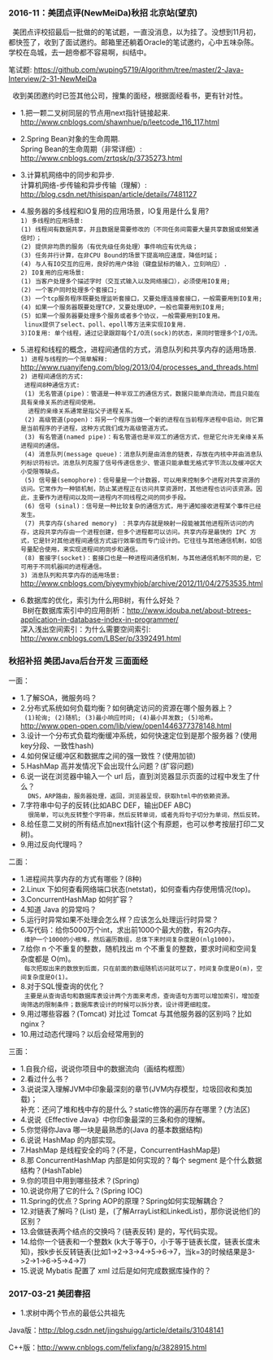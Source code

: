 <h3> 2016-11：美团点评(NewMeiDa)秋招 北京站(望京)</h3>
   美团点评校招最后一批做的的笔试题，一直没消息，以为挂了。没想到11月初，都快签了，收到了面试邀约。邮箱里还躺着Oracle的笔试邀约，心中五味杂陈。学校在岛城，去一趟帝都不容易啊，纠结中。
   
   笔试题: <https://github.com/wuping5719/Algorithm/tree/master/2-Java-Interview/2-31-NewMeiDa>
   
   收到美团邀约时已签其他公司，搜集的面经，根据面经看书，更有针对性。
   
* 1.把一颗二叉树同层的节点用next指针链接起来.     
  <http://www.cnblogs.com/shawnhue/p/leetcode_116_117.html>    
  
* 2.Spring Bean对象的生命周期.      
  Spring Bean的生命周期（非常详细）: <http://www.cnblogs.com/zrtqsk/p/3735273.html>    
  
* 3.计算机网络中的同步和异步.      
  计算机网络-步传输和异步传输（理解）: <http://blog.csdn.net/thisispan/article/details/7481127>
  
* 4.服务器的多线程和IO复用的应用场景，IO复用是什么复用?       
` 1) 多线程的应用场景: `     
` (1) 线程间有数据共享，并且数据是需要修改的（不同任务间需要大量共享数据或频繁通信时）； `     
` (2) 提供非均质的服务（有优先级任务处理）事件响应有优先级； `        
` (3) 任务并行计算，在非CPU Bound的场景下提高响应速度，降低时延； `     
` (4) 与人有IO交互的应用，良好的用户体验（键盘鼠标的输入，立刻响应）. `      
` 2) IO复用的应用场景: `       
` (1) 当客户处理多个描述字时（交互式输入以及网络接口），必须使用IO复用;  `     
` (2) 一个客户同时处理多个套接口; `    
` (3) 一个tcp服务程序既要处理监听套接口，又要处理连接套接口，一般需要用到IO复用; `   
` (4) 如果一个服务器既要处理TCP，又要处理UDP，一般也需要用到IO复用; `    
` (5) 如果一个服务器要处理多个服务或者多个协议，一般需要用到IO复用。 `     
`  linux提供了select、poll、epoll等方法来实现IO复用. `    
` 3)IO复用: 单个线程，通过记录跟踪每个I/O流(sock)的状态，来同时管理多个I/O流。 `
 
* 5.进程和线程的概念，进程间通信的方式，消息队列和共享内存的适用场景.      
` 1) 进程与线程的一个简单解释: ` <http://www.ruanyifeng.com/blog/2013/04/processes_and_threads.html>        
  ` 2) 进程间通信的方式:  `        
  `  进程间8种通信方式:  `       
  `  (1) 无名管道(pipe)：管道是一种半双工的通信方式，数据只能单向流动，而且只能在具有亲缘关系的进程间使用。 `      
  `   进程的亲缘关系通常是指父子进程关系。   `    
  `  (2) 高级管道(popen)：将另一个程序当做一个新的进程在当前程序进程中启动，则它算是当前程序的子进程，这种方式我们成为高级管道方式。  `       
  `  (3) 有名管道(named pipe)：有名管道也是半双工的通信方式，但是它允许无亲缘关系进程间的通信。     `     
  `  (4) 消息队列(message queue)：消息队列是由消息的链表，存放在内核中并由消息队列标识符标识。消息队列克服了信号传递信息少、管道只能承载无格式字节流以及缓冲区大小受限等缺点。    `      
  `  (5) 信号量(semophore)：信号量是一个计数器，可以用来控制多个进程对共享资源的访问。它常作为一种锁机制，防止某进程正在访问共享资源时，其他进程也访问该资源。因此，主要作为进程间以及同一进程内不同线程之间的同步手段。  `         
  `  (6) 信号 (sinal)：信号是一种比较复杂的通信方式，用于通知接收进程某个事件已经发生。   `      
  `  (7) 共享内存(shared memory) ：共享内存就是映射一段能被其他进程所访问的内存，这段共享内存由一个进程创建，但多个进程都可以访问。共享内存是最快的 IPC 方式，它是针对其他进程间通信方式运行效率低而专门设计的。它往往与其他通信机制，如信号量配合使用，来实现进程间的同步和通信。  `        
  `  (8) 套接字(socket)：套接口也是一种进程间通信机制，与其他通信机制不同的是，它可用于不同机器间的进程通信。  `         
  ` 3) 消息队列和共享内存的适用场景: ` <http://www.cnblogs.com/biyeymyhjob/archive/2012/11/04/2753535.html> 
  
* 6.数据库的优化，索引为什么用B树，有什么好处？     
  B树在数据库索引中的应用剖析：<http://www.idouba.net/about-btrees-application-in-database-index-in-programmer/>        
  深入浅出空间索引：为什么需要空间索引: <http://www.cnblogs.com/LBSer/p/3392491.html>

### 秋招补招 美团Java后台开发 三面面经 ###

一面：
* 1.了解SOA，微服务吗？
* 2.分布式系统如何负载均衡？如何确定访问的资源在哪个服务器上？       
`  (1)轮询; (2)随机; (3)最小响应时间; (4)最小并发数; (5)哈希。 `        
  <http://www.open-open.com/lib/view/open1446377378148.html>
* 3.设计一个分布式负载均衡缓冲系统，如何快速定位到是那个服务器？(使用key分段、一致性hash)
* 4.如何保证缓冲区和数据库之间的强一致性？(使用加锁)
* 5.HashMap 高并发情况下会出现什么问题？(扩容问题)
* 6.说一说在浏览器中输入一个 url 后，直到浏览器显示页面的过程中发生了什么？           
`   DNS，ARP路由，服务器处理，返回，浏览器呈现，获取html中的依赖资源。 `
* 7.字符串中句子的反转(比如ABC DEF，输出DEF ABC)               
`   很简单，可以先反转整个字符串，然后反转单词，或者先将句子切分为单词，然后反转。 `
* 8.给任意二叉树的所有结点加next指针(这个有原题，也可以参考按层打印二叉树)。
* 9.用过反向代理吗？

二面：
* 1.进程间共享内存的方式有哪些？(8种)
* 2.Linux 下如何查看网络端口状态(netstat)，如何查看内存使用情况(top)。
* 3.ConcurrentHashMap 如何扩容？
* 4.知道 Java 的异常吗？
* 5.运行时异常如果不处理会怎么样？应该怎么处理运行时异常？
* 6.写代码：给你5000万个int，求出前1000个最大的数，有2G内存。       
`  维护一个1000的小根堆，然后遍历数组，总体下来时间复杂度是O(nlg1000)。 `
* 7.给你 n 个不重复的整数，随机找出 m 个不重复的整数，要求时间和空间复杂度都是 O(m)。        
`  每次把取出来的数放到后面，只在前面的数组随机访问就可以了，时间复杂度是O(m)，空间复杂度是O(1)。 `
* 8.对于SQL慢查询的优化？        
`  主要是从查询语句和数据库表设计两个方面来考虑，查询语句方面可以增加索引，增加查询筛选的限制条件；数据库表设计的时候可以拆分表，设计得更细粒度。 `
* 9.用过哪些容器？(Tomcat) 对比过 Tomcat 与其他服务器的区别吗？比如 nginx？
* 10.用过动态代理吗？以后会经常用到的

三面：
* 1.自我介绍，说说你项目中的数据流向（画结构框图）
* 2.看过什么书？
* 3.说说深入理解JVM中印象最深刻的章节(JVM内存模型，垃圾回收和类加载)；        
   补充：还问了堆和栈中存的是什么？static修饰的遍历存在哪里？(方法区)
* 4.说说《Effective Java》中你印象最深的三条和你的理解。
* 5.你觉得你Java 哪一块是最熟悉的(Java 的基本数据结构)
* 6.说说 HashMap 的内部实现。
* 7.HashMap 是线程安全的吗？(不是，ConcurrentHashMap是)
* 8.那 ConcurrentHashMap 内部是如何实现的？每个 segment 是个什么数据结构？(HashTable)
* 9.你的项目中用到哪些技术？(Spring)
* 10.说说你用了它的什么？(Spring IOC)
* 11.Spring的优点？Spring AOP的原理？Spring如何实现解耦合？
* 12.对链表了解吗？(List) 是，(了解ArrayList和LinkedList)，那你说说他们的区别？
* 13.会做链表两个结点的交换吗？(链表反转) 是的，写代码实现。
* 14.给你一个链表和一个整数k (k大于等于0，小于等于链表长度，链表长度未知)，按k步长反转链表(比如1->2->3->4->5->6->7，当k=3的时候结果是3->2->1->6->5->4->7)
* 15.说说 Mybatis 配置了 xml 过后是如何完成数据库操作的？

### 2017-03-21 美团春招

* 1.求树中两个节点的最低公共祖先

Java版：<http://blog.csdn.net/jingshuigg/article/details/31048141>

C++版：<http://www.cnblogs.com/felixfang/p/3828915.html>
